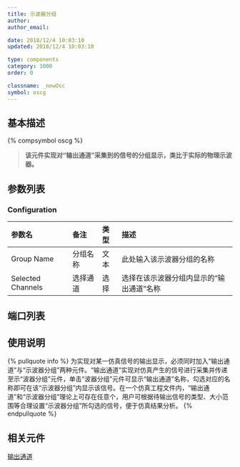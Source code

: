 ```yaml
---
title: 示波器分组
author: 
author_email:

date: 2018/12/4 10:03:10
updated: 2018/12/4 10:03:10

type: components
category: 1000
order: 0

classname: _newOsc
symbol: oscg
---
```

## 基本描述
{% compsymbol oscg %}

> **该元件实现对“输出通道”采集到的信号的分组显示，类比于实际的物理示波器。**

## 参数列表
### Configuration
| 参数名 | 备注 | 类型 | 描述 |
| :--- | :--- | :--- | :--- |
| Group Name | 分组名称 | 文本 | 此处输入该示波器分组的名称 |
| Selected Channels | 选择通道 | 选择 | 选择在该示波器分组内显示的“输出通道”名称 |

## 端口列表


## 使用说明

{% pullquote info %}
为实现对某一仿真信号的输出显示，必须同时加入“输出通道”与“示波器分组”两种元件。“输出通道”实现对仿真产生的信号进行采集并传递至示“波器分组”元件，单击“波器分组”元件可显示“输出通道”名称，勾选对应的名称即可在该“示波器分组”内显示该信号。在一个仿真工程文件内，“输出通道”和“示波器分组”理论上可存在任意个，用户可根据待输出信号的类型、大小范围等合理设置“示波器分组”所勾选的信号，便于仿真结果分析。
{% endpullquote %}

## 相关元件

[输出通道](/components/comp_newChannel.html)